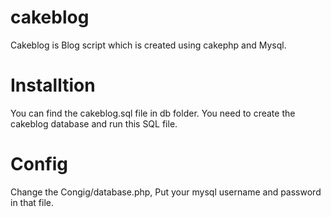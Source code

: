 cakeblog
========

Cakeblog is Blog script which is created using cakephp and Mysql. 

Installtion
===========

You can find the cakeblog.sql file in db folder. You need to create the cakeblog database and run this SQL file.

Config
======
Change the Congig/database.php, Put your mysql username and password in that file.

